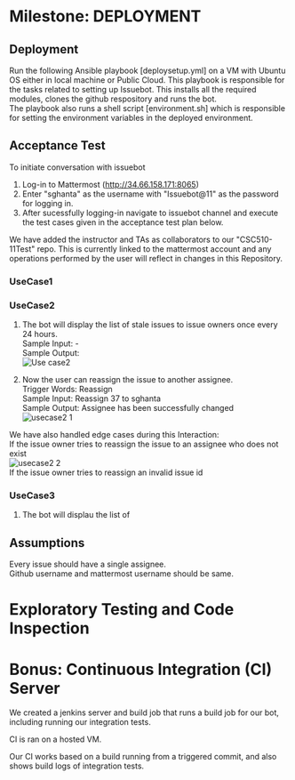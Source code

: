 # Milestone: DEPLOYMENT

## Deployment 
Run the following Ansible playbook [deploysetup.yml] on a VM with Ubuntu OS either in local machine or Public Cloud. 
This playbook is responsible for the tasks related to setting up Issuebot. This installs all the required modules, clones the github respository and runs the bot.  
The playbook also runs a shell script [environment.sh] which is responsible for setting the environment variables in the deployed environment.  

## Acceptance Test 
 To initiate conversation with issuebot
1. Log-in to Mattermost (http://34.66.158.171:8065)
2. Enter "sghanta" as the username with "Issuebot@11" as the password for logging in.
3. After sucessfully logging-in navigate to issuebot channel and execute the test cases given in the acceptance test plan below.

We have added the instructor and TAs as collaborators to our "CSC510-11Test" repo. This is currently linked to the mattermost account and any operations performed by the user will reflect in changes in this Repository.   

### UseCase1           



### UseCase2 
 1) The bot will display the list of stale issues to issue owners once every 24 hours.  
  Sample Input: -  
  Sample Output:   
  ![Use case2](https://media.github.ncsu.edu/user/11865/files/91297a00-1128-11ea-896e-fe0cb5583c71)    

 2) Now the user can reassign the issue to another assignee.  
  Trigger Words: Reassign  
  Sample Input: Reassign 37 to sghanta  
  Sample Output: Assignee has been successfully changed  
  ![usecase2 1](https://media.github.ncsu.edu/user/11865/files/8c64c600-1128-11ea-95f2-3c6375643579)

  We have also handled edge cases during this Interaction:  
  If the issue owner tries to reassign the issue to an assignee who does not exist  
   ![usecase2 2](https://media.github.ncsu.edu/user/11865/files/91297a00-1128-11ea-904c-9973cff624b6)  
  If the issue owner tries to reassign an invalid issue id  
   

### UseCase3
1) The bot will displau the list of   


## Assumptions  
Every issue should have a single assignee.  
Github username and mattermost username should be same.  


# Exploratory Testing and Code Inspection

# Bonus: Continuous Integration (CI) Server

We created a jenkins server and build job that runs a build job for our bot, including running our integration tests.

CI is ran on a hosted VM.

Our CI works based on a build running from a triggered commit, and also shows build logs of integration tests.

